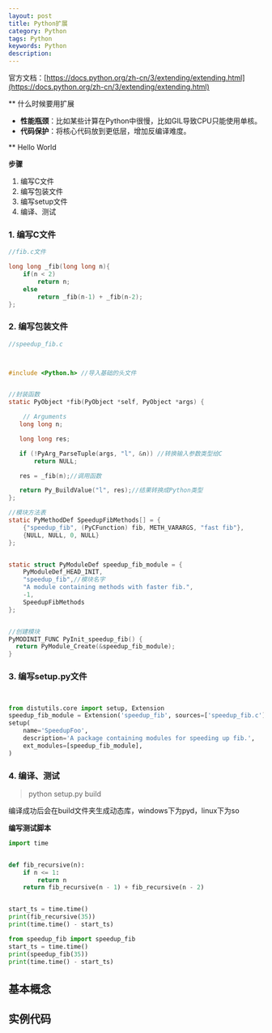 ```yaml
---
layout: post
title: Python扩展
category: Python
tags: Python 
keywords: Python
description: 
---
```


官方文档：[https://docs.python.org/zh-cn/3/extending/extending.html](https://docs.python.org/zh-cn/3/extending/extending.html)

** 什么时候要用扩展

- **性能瓶颈**：比如某些计算在Python中很慢，比如GIL导致CPU只能使用单核。
- **代码保护**：将核心代码放到更低层，增加反编译难度。

** Hello World

**步骤**

1. 编写C文件
2. 编写包装文件
3. 编写setup文件
4. 编译、测试

### 1. 编写C文件

```C
//fib.c文件

long long _fib(long long n){
    if(n < 2)
        return n;
    else
        return _fib(n-1) + _fib(n-2);
};


```

### 2. 编写包装文件

```C
//speedup_fib.c



#include <Python.h> //导入基础的头文件


//封装函数
static PyObject *fib(PyObject *self, PyObject *args) {

    // Arguments
   long long n;

   long long res;

   if (!PyArg_ParseTuple(args, "l", &n)) //转换输入参数类型给C
       return NULL;

   res = _fib(n);//调用函数

   return Py_BuildValue("l", res);//结果转换成Python类型
};

//模块方法表
static PyMethodDef SpeedupFibMethods[] = {
    {"speedup_fib", (PyCFunction) fib, METH_VARARGS, "fast fib"},
    {NULL, NULL, 0, NULL}
};


static struct PyModuleDef speedup_fib_module = {
    PyModuleDef_HEAD_INIT,
    "speedup_fib",//模块名字
    "A module containing methods with faster fib.",
    -1,
    SpeedupFibMethods
};


//创建模块
PyMODINIT_FUNC PyInit_speedup_fib() {
  return PyModule_Create(&speedup_fib_module);
}
```

### 3. 编写setup.py文件

```Python


from distutils.core import setup, Extension
speedup_fib_module = Extension('speedup_fib', sources=['speedup_fib.c'])
setup(
    name='SpeedupFoo',
    description='A package containing modules for speeding up fib.',
    ext_modules=[speedup_fib_module],
)

```

### 4. 编译、测试

> python setup.py build

编译成功后会在build文件夹生成动态库，windows下为pyd，linux下为so

**编写测试脚本**

```Python
import time


def fib_recursive(n):
    if n <= 1:
        return n
    return fib_recursive(n - 1) + fib_recursive(n - 2)


start_ts = time.time()
print(fib_recursive(35))
print(time.time() - start_ts)

from speedup_fib import speedup_fib
start_ts = time.time()
print(speedup_fib(35))
print(time.time() - start_ts)

```

## 基本概念




## 实例代码